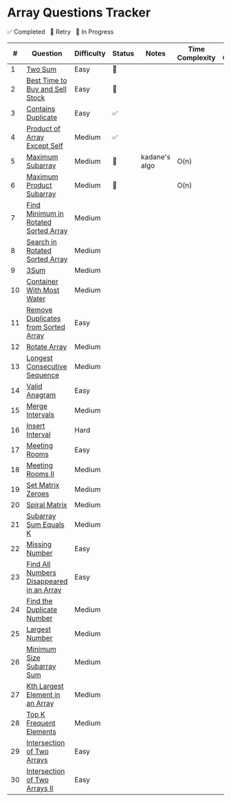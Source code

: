 # Array Questions Tracker

✅ Completed &nbsp; 🔄 Retry &nbsp; 🚧 In Progress



| #  | Question                                                                                                | Difficulty | Status   | Notes                                  | Time Complexity |  Space  Complexity  |
|----|---------------------------------------------------------------------------------------------------------|------------|----------|----------------------------------------|-----------------|---------------------|
| 1  | [Two Sum](https://leetcode.com/problems/two-sum/)                                                       | Easy       |    🔄    |                                        |                 |                     |
| 2  | [Best Time to Buy and Sell Stock](https://leetcode.com/problems/best-time-to-buy-and-sell-stock/)       | Easy       |    🔄    |                                        |                 |                     |
| 3  | [Contains Duplicate](https://leetcode.com/problems/contains-duplicate/)                                 | Easy       |    ✅    |                                        |                 |                     |
| 4  | [Product of Array Except Self](https://leetcode.com/problems/product-of-array-except-self/)             | Medium     |    ✅    |                                        |                 |                     |
| 5  | [Maximum Subarray](https://leetcode.com/problems/maximum-subarray/)                                     | Medium     |    🔄    |            kadane's algo               |     O(n)        |                     |
| 6  | [Maximum Product Subarray](https://leetcode.com/problems/maximum-product-subarray/)                     | Medium     |    🔄    |                                        |     O(n)        |                     |
| 7  | [Find Minimum in Rotated Sorted Array](https://leetcode.com/problems/find-minimum-in-rotated-sorted-array/) | Medium |          |                                        |                 |                     |
| 8  | [Search in Rotated Sorted Array](https://leetcode.com/problems/search-in-rotated-sorted-array/)         | Medium     |          |                                        |                 |                     |
| 9  | [3Sum](https://leetcode.com/problems/3sum/)                                                             | Medium     |          |                                        |                 |                     |
| 10 | [Container With Most Water](https://leetcode.com/problems/container-with-most-water/)                   | Medium     |          |                                        |                 |                     |
| 11 | [Remove Duplicates from Sorted Array](https://leetcode.com/problems/remove-duplicates-from-sorted-array/) | Easy     |          |                                        |                 |                     |
| 12 | [Rotate Array](https://leetcode.com/problems/rotate-array/)                                             | Medium     |          |                                        |                 |                     |
| 13 | [Longest Consecutive Sequence](https://leetcode.com/problems/longest-consecutive-sequence/)             | Medium     |          |                                        |                 |                     |
| 14 | [Valid Anagram](https://leetcode.com/problems/valid-anagram/)                                           | Easy       |          |                                        |                 |                     |
| 15 | [Merge Intervals](https://leetcode.com/problems/merge-intervals/)                                       | Medium     |          |                                        |                 |                     |
| 16 | [Insert Interval](https://leetcode.com/problems/insert-interval/)                                       | Hard       |          |                                        |                 |                     |
| 17 | [Meeting Rooms](https://leetcode.com/problems/meeting-rooms/)                                           | Easy       |          |                                        |                 |                     |
| 18 | [Meeting Rooms II](https://leetcode.com/problems/meeting-rooms-ii/)                                     | Medium     |          |                                        |                 |                     |
| 19 | [Set Matrix Zeroes](https://leetcode.com/problems/set-matrix-zeroes/)                                   | Medium     |          |                                        |                 |                     |
| 20 | [Spiral Matrix](https://leetcode.com/problems/spiral-matrix/)                                           | Medium     |          |                                        |                 |                     |
| 21 | [Subarray Sum Equals K](https://leetcode.com/problems/subarray-sum-equals-k/)                           | Medium     |          |                                        |                 |                     |
| 22 | [Missing Number](https://leetcode.com/problems/missing-number/)                                         | Easy       |          |                                        |                 |                     |
| 23 | [Find All Numbers Disappeared in an Array](https://leetcode.com/problems/find-all-numbers-disappeared-in-an-array/) | Easy      |          |                             |                 |                     |
| 24 | [Find the Duplicate Number](https://leetcode.com/problems/find-the-duplicate-number/)                   | Medium     |          |                                        |                 |                     |
| 25 | [Largest Number](https://leetcode.com/problems/largest-number/)                                         | Medium     |          |                                        |                 |                     |
| 26 | [Minimum Size Subarray Sum](https://leetcode.com/problems/minimum-size-subarray-sum/)                   | Medium     |          |                                        |                 |                     |
| 27 | [Kth Largest Element in an Array](https://leetcode.com/problems/kth-largest-element-in-an-array/)       | Medium     |          |                                        |                 |                     |
| 28 | [Top K Frequent Elements](https://leetcode.com/problems/top-k-frequent-elements/)                       | Medium     |          |                                        |                 |                     |
| 29 | [Intersection of Two Arrays](https://leetcode.com/problems/intersection-of-two-arrays/)                 | Easy       |          |                                        |                 |                     |
| 30 | [Intersection of Two Arrays II](https://leetcode.com/problems/intersection-of-two-arrays-ii/)           | Easy       |          |                                        |                 |                     |
